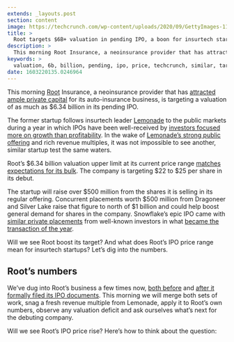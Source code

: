 ```yaml
--- 
extends: _layouts.post 
section: content 
image: https://techcrunch.com/wp-content/uploads/2020/09/GettyImages-1197797863.jpeg?w=600 
title: > 
  Root targets $6B+ valuation in pending IPO, a boon for insurtech startups – TechCrunch 
description: > 
  This morning Root Insurance, a neoinsurance provider that has attracted ample private capital for its auto-insurance business, is targeting a valuation of as much as $6.34 billion in its pending IPO.In the wake of Lemonade’s strong public offering and rich revenue multiples, it was not impossible to see another, similar startup test the same waters.Root’s $6.34 billion valuation upper limit at its current price range matches expectations for its bulk.And what does Root’s IPO price range mean for insurtech startups?Will we see Root’s IPO price rise? 
keywords: > 
  valuation, 6b, billion, pending, ipo, price, techcrunch, similar, targeting, startups, targets, startup, shares, roots, boon, insurtech, root 
date: 1603220135.0246964 
--- 
```

<div><p id="speakable-summary">This morning <a href="https://www.joinroot.com/">Root</a> Insurance, a neoinsurance provider that has <a href="https://techcrunch.com/2019/09/09/root-insurance-valuation-hits-3-65-billion-in-latest-round-led-by-dst-global-and-coatue/">attracted ample private capital</a> for its auto-insurance business, is targeting a valuation of as much as $6.34 billion in its pending IPO.</p>
<p>The former startup follows insurtech leader <a href="https://www.lemonade.com/">Lemonade</a> to the public markets during a year in which IPOs have been well-received by <a href="https://techcrunch.com/2020/09/16/go-public-now-while-software-valuations-make-no-sense-part-ii/">investors focused more on growth than profitability</a>. In the wake of <a href="https://techcrunch.com/2020/07/02/high-flying-ipos-for-lemonade-and-accolade-may-encourage-other-unicorns-to-go-public/">Lemonade&#8217;s strong public offering</a> and rich revenue multiples, it was not impossible to see another, similar startup test the same waters.</p>
<p>Root&#8217;s $6.34 billion valuation upper limit at its current price range <a href="https://techcrunch.com/2020/09/24/as-tech-stocks-dip-is-insurtech-startup-root-targeting-an-ipo/">matches expectations for its bulk</a>. The company is targeting $22 to $25 per share in its debut.</p>
<p>The startup will raise over $500 million from the shares it is selling in its regular offering. Concurrent placements worth $500 million from Dragoneer and Silver Lake raise that figure to north of $1 billion and could help boost general demand for shares in the company. Snowflake&#8217;s epic IPO came with <a href="https://techcrunch.com/2020/09/08/snowflakes-ipo-could-value-it-as-high-as-24b-salesforce-and-berkshire-to-invest/">similar private placements</a> from well-known investors in what <a href="https://techcrunch.com/2020/09/19/was-snowflakes-ipo-mispriced-or-just-misunderstood/">became the transaction of the year</a>.</p>
<p>Will we see Root boost its target? And what does Root&#8217;s IPO price range mean for insurtech startups? Let&#8217;s dig into the numbers.</p>
<h2>Root&#8217;s numbers</h2>
<p>We&#8217;ve dug into Root&#8217;s business a few times now, <a href="https://techcrunch.com/2020/09/24/as-tech-stocks-dip-is-insurtech-startup-root-targeting-an-ipo/">both before</a> and <a href="https://techcrunch.com/2020/10/06/inside-roots-ipo-filing/">after it formally filed its IPO documents</a>. This morning we will merge both sets of work, snag a fresh revenue multiple from Lemonade, apply it to Root&#8217;s own numbers, observe any valuation deficit and ask ourselves what&#8217;s next for the debuting company.</p>
<p>Will we see Root&#8217;s IPO price rise? Here&#8217;s how to think about the question:</p><p class="extra-crunch-offer-container"></p>			</div>